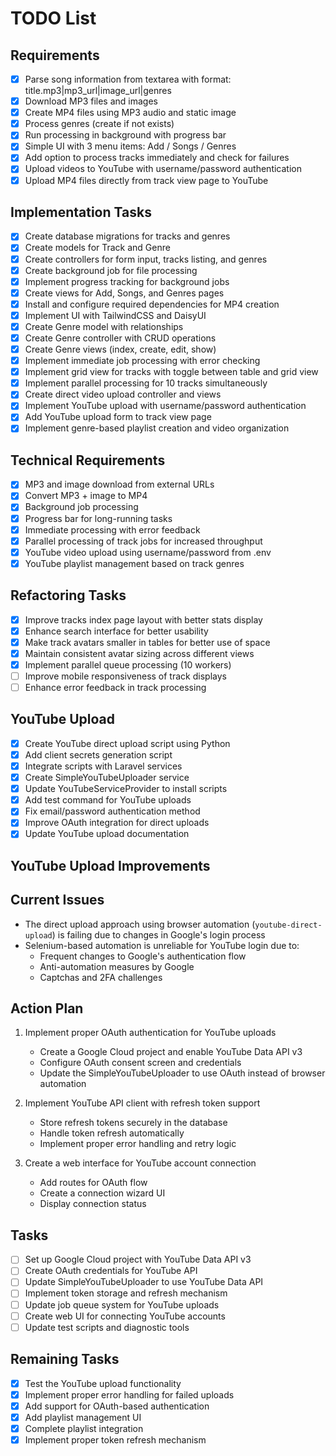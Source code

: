 # TODO List

## Requirements
- [x] Parse song information from textarea with format: title.mp3|mp3_url|image_url|genres
- [x] Download MP3 files and images
- [x] Create MP4 files using MP3 audio and static image
- [x] Process genres (create if not exists)
- [x] Run processing in background with progress bar
- [x] Simple UI with 3 menu items: Add / Songs / Genres
- [x] Add option to process tracks immediately and check for failures
- [x] Upload videos to YouTube with username/password authentication
- [x] Upload MP4 files directly from track view page to YouTube

## Implementation Tasks
- [x] Create database migrations for tracks and genres
- [x] Create models for Track and Genre
- [x] Create controllers for form input, tracks listing, and genres
- [x] Create background job for file processing
- [x] Implement progress tracking for background jobs
- [x] Create views for Add, Songs, and Genres pages
- [x] Install and configure required dependencies for MP4 creation
- [x] Implement UI with TailwindCSS and DaisyUI
- [x] Create Genre model with relationships
- [x] Create Genre controller with CRUD operations
- [x] Create Genre views (index, create, edit, show)
- [x] Implement immediate job processing with error checking
- [x] Implement grid view for tracks with toggle between table and grid view
- [x] Implement parallel processing for 10 tracks simultaneously
- [x] Create direct video upload controller and views
- [x] Implement YouTube upload with username/password authentication
- [x] Add YouTube upload form to track view page
- [x] Implement genre-based playlist creation and video organization

## Technical Requirements
- [x] MP3 and image download from external URLs
- [x] Convert MP3 + image to MP4
- [x] Background job processing
- [x] Progress bar for long-running tasks
- [x] Immediate processing with error feedback
- [x] Parallel processing of track jobs for increased throughput
- [x] YouTube video upload using username/password from .env
- [x] YouTube playlist management based on track genres

## Refactoring Tasks
- [x] Improve tracks index page layout with better stats display
- [x] Enhance search interface for better usability
- [x] Make track avatars smaller in tables for better use of space
- [x] Maintain consistent avatar sizing across different views
- [x] Implement parallel queue processing (10 workers)
- [ ] Improve mobile responsiveness of track displays
- [ ] Enhance error feedback in track processing

## YouTube Upload

- [x] Create YouTube direct upload script using Python
- [x] Add client secrets generation script
- [x] Integrate scripts with Laravel services
- [x] Create SimpleYouTubeUploader service
- [x] Update YouTubeServiceProvider to install scripts
- [x] Add test command for YouTube uploads
- [x] Fix email/password authentication method
- [x] Improve OAuth integration for direct uploads
- [x] Update YouTube upload documentation

## YouTube Upload Improvements

## Current Issues
- The direct upload approach using browser automation (`youtube-direct-upload`) is failing due to changes in Google's login process
- Selenium-based automation is unreliable for YouTube login due to:
  - Frequent changes to Google's authentication flow
  - Anti-automation measures by Google
  - Captchas and 2FA challenges

## Action Plan
1. Implement proper OAuth authentication for YouTube uploads
   - Create a Google Cloud project and enable YouTube Data API v3
   - Configure OAuth consent screen and credentials
   - Update the SimpleYouTubeUploader to use OAuth instead of browser automation
   
2. Implement YouTube API client with refresh token support
   - Store refresh tokens securely in the database
   - Handle token refresh automatically
   - Implement proper error handling and retry logic

3. Create a web interface for YouTube account connection
   - Add routes for OAuth flow
   - Create a connection wizard UI
   - Display connection status

## Tasks
- [ ] Set up Google Cloud project with YouTube Data API v3
- [ ] Create OAuth credentials for YouTube API
- [ ] Update SimpleYouTubeUploader to use YouTube Data API
- [ ] Implement token storage and refresh mechanism
- [ ] Update job queue system for YouTube uploads
- [ ] Create web UI for connecting YouTube accounts
- [ ] Update test scripts and diagnostic tools

## Remaining Tasks

- [x] Test the YouTube upload functionality
- [x] Implement proper error handling for failed uploads
- [x] Add support for OAuth-based authentication
- [x] Add playlist management UI
- [x] Complete playlist integration
- [x] Implement proper token refresh mechanism